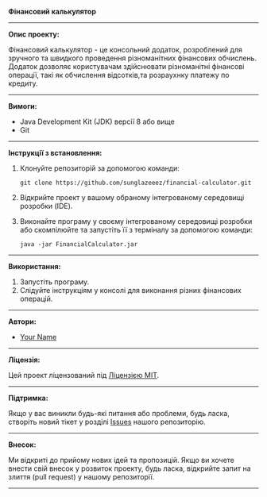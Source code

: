 **Фінансовий калькулятор**

---

**Опис проекту:**

Фінансовий калькулятор - це консольний додаток, розроблений для зручного та швидкого проведення різноманітних фінансових обчислень. Додаток дозволяє користувачам здійснювати різноманітні фінансові операції, такі як обчислення відсотків,та розраухнку платежу по кредиту.

---

**Вимоги:**

- Java Development Kit (JDK) версії 8 або вище
- Git

---

**Інструкції з встановлення:**

1. Клонуйте репозиторій за допомогою команди:
   ```
   git clone https://github.com/sunglazeeez/financial-calculator.git
   ```

2. Відкрийте проект у вашому обраному інтегрованому середовищі розробки (IDE).

3. Виконайте програму у своєму інтегрованому середовищі розробки або скомпілюйте та запустіть її з терміналу за допомогою команди:
   ```
   java -jar FinancialCalculator.jar
   ```

---

**Використання:**

1. Запустіть програму.
2. Слідуйте інструкціям у консолі для виконання різних фінансових операцій.

---

**Автори:**

- [Your Name](https://github.com/yourusername)

---

**Ліцензія:**

Цей проект ліцензований під [Ліцензією MIT](https://opensource.org/licenses/MIT).

---

**Підтримка:**

Якщо у вас виникли будь-які питання або проблеми, будь ласка, створіть новий тікет у розділі [Issues](https://github.com/sunglazeeez/financial-calculator/issues) нашого репозиторію.

---

**Внесок:**

Ми відкриті до прийому нових ідей та пропозицій. Якщо ви хочете внести свій внесок у розвиток проекту, будь ласка, відкрийте запит на злиття (pull request) у нашому репозиторії.

---
